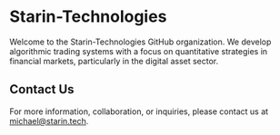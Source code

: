 # Starin-Technologies

Welcome to the Starin-Technologies GitHub organization. We develop algorithmic trading systems with a focus on quantitative strategies in financial markets, particularly in the digital asset sector. 

## Contact Us
For more information, collaboration, or inquiries, please contact us at [michael@starin.tech](mailto:michael@starin.tech).


